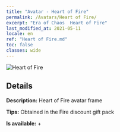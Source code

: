 ```yaml
---
title: "Avatar - Heart of Fire"
permalink: /Avatars/Heart of Fire/
excerpt: "Era of Chaos  Heart of Fire"
last_modified_at: 2021-05-11
locale: en
ref: "Heart of Fire.md"
toc: false
classes: wide
---
```

 ![Heart of Fire](/images/a/avatarFrame_23.png)

## Details

 **Description:** Heart of Fire avatar frame 

 **Tips:** Obtained in the Fire discount gift pack 

 **Is available:**  + 

